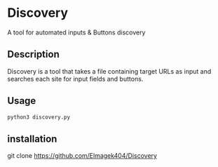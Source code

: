 # Discovery

A tool for automated inputs & Buttons discovery 

## Description  
Discovery is a tool that takes a file containing target URLs as input and searches each site for input fields and buttons.   

## Usage

```bash
python3 discovery.py
```

## installation 
git clone https://github.com/Elmagek404/Discovery
